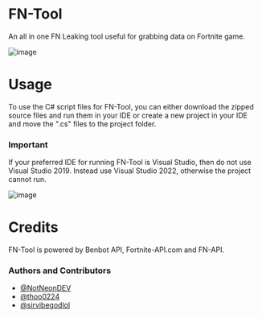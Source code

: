# FN-Tool
An all in one FN Leaking tool useful for grabbing data on Fortnite game.

![image](https://user-images.githubusercontent.com/82705218/141682261-039b2d33-3ebd-43b7-b5d6-a39ee9b5f6d3.png)

# Usage 
To use the C# script files for FN-Tool, you can either download the zipped source files and run them in your IDE or create a new project in your IDE and move the ".cs" files to the project folder.
### Important
If your preferred IDE for running FN-Tool is Visual Studio, then do not use Visual Studio 2019. Instead use Visual Studio 2022, otherwise the project cannot run.


![image](https://user-images.githubusercontent.com/82705218/142458569-75d96cc1-600e-47ba-aa0a-1c7294fc1cee.png)

# Credits
FN-Tool is powered by Benbot API, Fortnite-API.com and FN-API.

### Authors and Contributors

- [@NotNeonDEV](https://github.com/NotNeonDEV)
- [@thoo0224](https://github.com/thoo0224)
- [@sirvibegodlol](https://github.com/sirvibegodlol)
